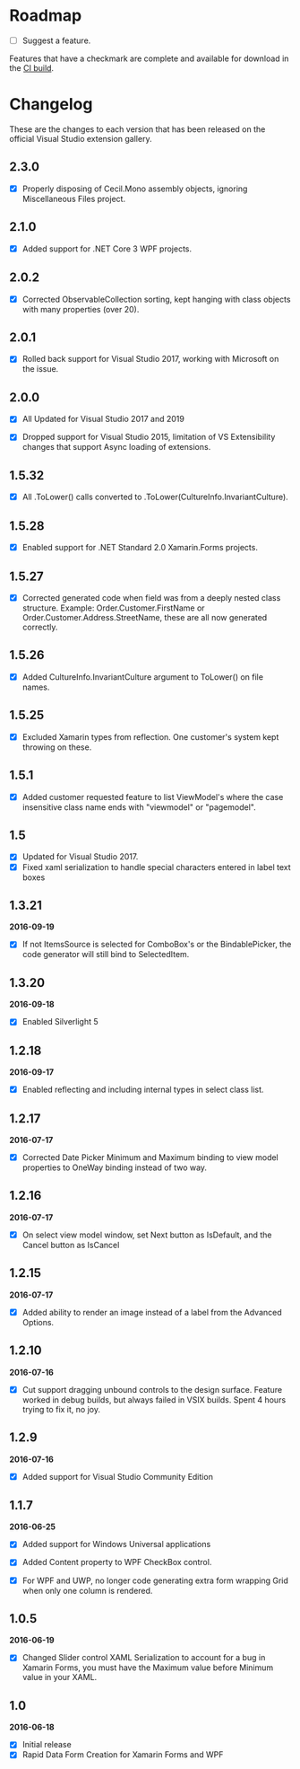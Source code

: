 # Roadmap

- [ ] Suggest a feature.

Features that have a checkmark are complete and available for
download in the
[CI build](http://vsixgallery.com/extension/d01c1624-8838-4097-bf77-f52d73fc7a1f/).

# Changelog

These are the changes to each version that has been released on the official Visual Studio extension gallery.

## 2.3.0
- [x] Properly disposing of Cecil.Mono assembly objects, ignoring Miscellaneous Files project.

## 2.1.0
- [x] Added support for .NET Core 3 WPF projects.


## 2.0.2
- [x] Corrected ObservableCollection sorting, kept hanging with class objects with many properties (over 20).

## 2.0.1
- [x] Rolled back support for Visual Studio 2017, working with Microsoft on the issue.

## 2.0.0

- [x] All Updated for Visual Studio 2017 and 2019
- [x] Dropped support for Visual Studio 2015, limitation of VS Extensibility changes that support Async loading of extensions.


## 1.5.32

- [x] All .ToLower() calls converted to .ToLower(CultureInfo.InvariantCulture).

## 1.5.28

- [x] Enabled support for .NET Standard 2.0 Xamarin.Forms projects.


## 1.5.27

- [x] Corrected generated code when field was from a deeply nested class structure.  Example:  Order.Customer.FirstName or Order.Customer.Address.StreetName, these are all now generated correctly.


## 1.5.26

- [x] Added CultureInfo.InvariantCulture argument to ToLower() on file names.


## 1.5.25

- [x] Excluded Xamarin types from reflection.  One customer's system kept throwing on these.


## 1.5.1

- [x] Added customer requested feature to list ViewModel's where the case insensitive class name ends with "viewmodel" or "pagemodel".

## 1.5

- [x] Updated for Visual Studio 2017.
- [x] Fixed xaml serialization to handle special characters entered in label text boxes

## 1.3.21

**2016-09-19**

- [x] If not ItemsSource is selected for ComboBox's or the BindablePicker, the code generator will still bind to SelectedItem.


## 1.3.20

**2016-09-18**

- [x] Enabled Silverlight 5


## 1.2.18

**2016-09-17**

- [x] Enabled reflecting and including internal types in select class list.


## 1.2.17

**2016-07-17**

- [x] Corrected Date Picker Minimum and Maximum binding to view model properties to OneWay binding instead of two way.


## 1.2.16

**2016-07-17**

- [x] On select view model window, set Next button as IsDefault, and the Cancel button as IsCancel


## 1.2.15

**2016-07-17**

- [x] Added ability to render an image instead of a label from the Advanced Options.


## 1.2.10

**2016-07-16**

- [x] Cut support dragging unbound controls to the design surface.  Feature worked in debug builds, but always failed in VSIX builds.  Spent 4 hours trying to fix it, no joy.


## 1.2.9

**2016-07-16**

- [x] Added support for Visual Studio Community Edition


## 1.1.7

**2016-06-25**

- [x] Added support for Windows Universal applications
- [x] Added Content property to WPF CheckBox control.
- [x] For WPF and UWP, no longer code generating extra form wrapping Grid when only one column is rendered.


## 1.0.5

**2016-06-19**

- [x] Changed Slider control XAML Serialization to account for a bug in Xamarin Forms, you must have the Maximum value before Minimum value in your XAML.

## 1.0

**2016-06-18**

- [x] Initial release
- [x] Rapid Data Form Creation for Xamarin Forms and WPF
